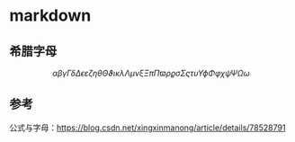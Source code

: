 # markdown

## 希腊字母

$$
\alpha \beta \gamma \Gamma \delta \Delta \epsilon \varepsilon \zeta \eta \theta \Theta \vartheta \iota \kappa \lambda \Lambda \mu \nu \xi \Xi \pi \Pi \varpi \rho \varrho \sigma \Sigma \varsigma \tau \upsilon \Upsilon \phi \Phi \varphi \chi \psi \Psi \Omega \omega
$$

## 参考

公式与字母：https://blog.csdn.net/xingxinmanong/article/details/78528791
